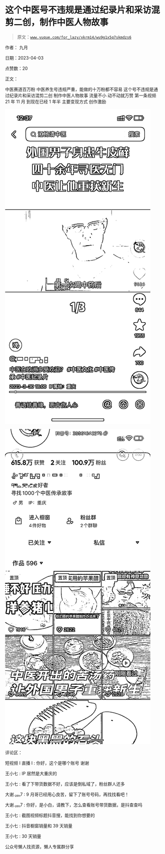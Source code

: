 # 这个中医号不违规是通过纪录片和采访混剪二创，制作中医人物故事

> 原文：[`www.yuque.com/for_lazy/xkrm14/wu9g1x5q7skmdzs6`](https://www.yuque.com/for_lazy/xkrm14/wu9g1x5q7skmdzs6)



作者： 九月



日期：2023-04-03



点赞数：20

<ne-hole id="u58edae6d" data-lake-id="u58edae6d">

正文：



中医赛道百万粉 中医养生号违规严重，能做的十万粉都不容易 这个号不违规是通过纪录片和采访混剪二创 制作中医人物故事 流量不小 动不动就万赞 第一条视频 21 年 11 月 到现在已经 1 年半 主要变现方式 创作激励



![](img/634afcab814ab54886cce86996429542.png)



![](img/451d4f037434fa6f0d0b6b13e682aeb1.png)

<ne-hole id="u2d9a0cc4" data-lake-id="u2d9a0cc4">

评论区：



短视频 I 直播 I : 你好，这个是哪个账号 谢谢



王小七 : IP 居然是大重庆的



王小七 : 看了下带货数据不好，应该是倒私域了，粉丝群人还多



大谢.₂₀₁7 : 9 月哥已经用心良苦，留下了账号号码，再找找看吧！



大谢.₂₀₁7 : 你好，是小白，请教下，怎么查看账号带货数据，是抖查查吗



王小七 : 截图视频标题抖音搜，能找到你想要的



王小七 : 抖音橱窗销量和 39 天销量



王小七 : 30 天销量

<ne-hole id="ufeed4e8b" data-lake-id="ufeed4e8b">

公众号懒人找资源，懒人专属群分享

</ne-hole></ne-hole></ne-hole>